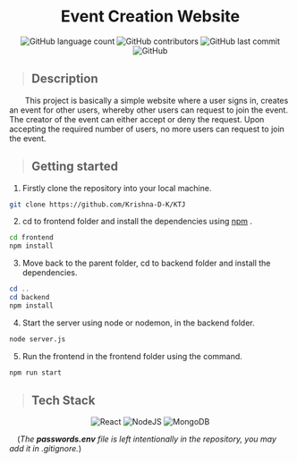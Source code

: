 <h1 align= "center">Event Creation Website</h1>
<div align = "center">

![GitHub language count](https://img.shields.io/github/languages/count/Krishna-D-K/KTJ?color=gre&style=for-the-badge)
![GitHub contributors](https://img.shields.io/github/contributors/Krishna-D-K/KTJ?color=mint&style=for-the-badge)
![GitHub last commit](https://img.shields.io/github/last-commit/Krishna-D-K/KTJ?color=mint&style=for-the-badge)
![GitHub](https://img.shields.io/github/license/Krishna-D-K/KTJ?color=mint&style=for-the-badge)
</div>

> ## Description
&emsp;&emsp;This project is basically a simple website where a user signs in, creates an event for other users, whereby other users can request to join the event. The creator of the event can either accept or deny the request. Upon accepting the required number of users, no more users can request to join the event.
> ## Getting started
 1. Firstly clone the repository into your local machine.
 ```bash
git clone https://github.com/Krishna-D-K/KTJ
```
 2. cd to frontend folder and install the dependencies using [npm](https://www.npmjs.com) .
```bash
cd frontend
npm install
```
3. Move back to the parent folder, cd to backend folder and install the dependencies.
```powershell
cd ..
cd backend
npm install
```
4. Start the server using node or nodemon, in the backend folder.
```bash
node server.js
```
5. Run the frontend in the frontend folder using the command.
```bash
npm run start
```

> ## Tech Stack
<div align="center">

![React](https://img.shields.io/badge/react-%2320232a.svg?style=for-the-badge&logo=react&logoColor=%2361DAFB)
![NodeJS](https://img.shields.io/badge/node.js-6DA55F?style=for-the-badge&logo=node.js&logoColor=white)
![MongoDB](https://img.shields.io/badge/MongoDB-%234ea94b.svg?style=for-the-badge&logo=mongodb&logoColor=white)

</div>

&emsp;(*The **passwords.env** file is left intentionally in the repository, you may add it in .gitignore.*)
